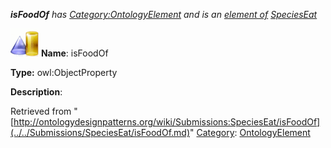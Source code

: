 ___isFoodOf__ has [Category:OntologyElement](../../Category/OntologyElement.md "Category:OntologyElement") and is an [element of](../../Property/ElementOf.md "Property:ElementOf") [SpeciesEat](../../Submissions/SpeciesEat.md "Submissions:SpeciesEat")_


  




[![ObjectProperty](../../images/thumb/c/c3/ObjectProperty.gif/45px-ObjectProperty.gif)](../../Image/ObjectProperty.gif.md "ObjectProperty")
__Name__: isFoodOf 


__Type:__ owl:ObjectProperty 


__Description__: 





Retrieved from "[http://ontologydesignpatterns.org/wiki/Submissions:SpeciesEat/isFoodOf](../../Submissions/SpeciesEat/isFoodOf.md)"
 [Category](http://ontologydesignpatterns.org/wiki/Special:Categories "Special:Categories"): [OntologyElement](../../Category/OntologyElement.md "Category:OntologyElement")